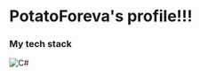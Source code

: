 # PotatoForeva's profile!!!

### My tech stack  
![C#](https://raw.githubusercontent.com/marwin1991/profile-technology-icons/refs/heads/main/icons/c%23.png)
